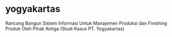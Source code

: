 # yogyakartas
Rancang Bangun Sistem Informasi Untuk Manajemen Produksi dan Finishing Produk Oleh Pihak Ketiga (Studi Kasus PT. Yogyakartas)

